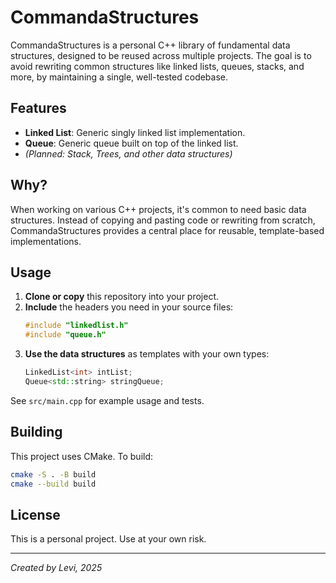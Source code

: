 # CommandaStructures

CommandaStructures is a personal C++ library of fundamental data structures, designed to be reused across multiple projects. The goal is to avoid rewriting common structures like linked lists, queues, stacks, and more, by maintaining a single, well-tested codebase.

## Features

- **Linked List**: Generic singly linked list implementation.
- **Queue**: Generic queue built on top of the linked list.
- *(Planned: Stack, Trees, and other data structures)*

## Why?

When working on various C++ projects, it's common to need basic data structures. Instead of copying and pasting code or rewriting from scratch, CommandaStructures provides a central place for reusable, template-based implementations.

## Usage

1. **Clone or copy** this repository into your project.
2. **Include** the headers you need in your source files:
   ```cpp
   #include "linkedlist.h"
   #include "queue.h"
   ```
3. **Use the data structures** as templates with your own types:
   ```cpp
   LinkedList<int> intList;
   Queue<std::string> stringQueue;
   ```

See `src/main.cpp` for example usage and tests.

## Building

This project uses CMake. To build:

```sh
cmake -S . -B build
cmake --build build
```

## License

This is a personal project. Use at your own risk.

---
*Created by Levi, 2025*
